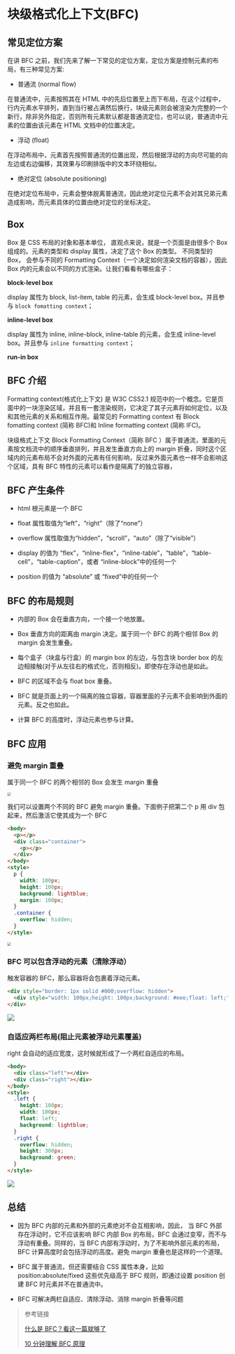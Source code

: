 # 块级格式化上下文(BFC)

## 常见定位方案

在讲 BFC 之前，我们先来了解一下常见的定位方案，定位方案是控制元素的布局，有三种常见方案:

- 普通流 (normal flow)

在普通流中，元素按照其在 HTML 中的先后位置至上而下布局，在这个过程中，行内元素水平排列，直到当行被占满然后换行，块级元素则会被渲染为完整的一个新行，除非另外指定，否则所有元素默认都是普通流定位，也可以说，普通流中元素的位置由该元素在 HTML 文档中的位置决定。

- 浮动 (float)

在浮动布局中，元素首先按照普通流的位置出现，然后根据浮动的方向尽可能的向左边或右边偏移，其效果与印刷排版中的文本环绕相似。

- 绝对定位 (absolute positioning)

在绝对定位布局中，元素会整体脱离普通流，因此绝对定位元素不会对其兄弟元素造成影响，而元素具体的位置由绝对定位的坐标决定。

## Box

Box 是 CSS 布局的对象和基本单位， 直观点来说，就是一个页面是由很多个 Box 组成的。元素的类型和 display 属性，决定了这个 Box 的类型。 不同类型的 Box， 会参与不同的 Formatting Context（一个决定如何渲染文档的容器），因此 Box 内的元素会以不同的方式渲染。让我们看看有哪些盒子：

**block-level box**

display 属性为 block, list-item, table 的元素，会生成 block-level box。并且参与 `block fomatting context`；

**inline-level box**

display 属性为 inline, inline-block, inline-table 的元素，会生成 inline-level box。并且参与 `inline formatting context`；

**run-in box**

## BFC 介绍

Formatting context(格式化上下文) 是 W3C CSS2.1 规范中的一个概念。它是页面中的一块渲染区域，并且有一套渲染规则，它决定了其子元素将如何定位，以及和其他元素的关系和相互作用。最常见的 Formatting context 有 Block fomatting context (简称 BFC)和 Inline formatting context (简称 IFC)。

块级格式上下文 Block Formatting Context（简称 BFC ）属于普通流，里面的元素按文档流中的顺序垂直排列，并且发生垂直方向上的 margin 折叠，同时这个区域内的元素布局不会对外面的元素有任何影响，反过来外面元素也一样不会影响这个区域，具有 BFC 特性的元素可以看作是隔离了的独立容器，

## BFC 产生条件

- html 根元素是一个 BFC

- float 属性取值为“left”，“right”（除了“none”）

- overflow 属性取值为“hidden”，“scroll”，“auto”（除了“visible”）

- display 的值为 “flex”，“inline-flex”，“inline-table”，“table”，“table-cell”，“table-caption”，或者 “inline-block”中的任何一个

- position 的值为 “absolute” 或 “fixed”中的任何一个

## BFC 的布局规则

- 内部的 Box 会在垂直方向，一个接一个地放置。

- Box 垂直方向的距离由 margin 决定。属于同一个 BFC 的两个相邻 Box 的 margin 会发生重叠。

- 每个盒子（块盒与行盒）的 margin box 的左边，与包含块 border box 的左边相接触(对于从左往右的格式化，否则相反)。即使存在浮动也是如此。

- BFC 的区域不会与 float box 重叠。

- BFC 就是页面上的一个隔离的独立容器，容器里面的子元素不会影响到外面的元素。反之也如此。

- 计算 BFC 的高度时，浮动元素也参与计算。

## BFC 应用

### 避免 margin 重叠

属于同一个 BFC 的两个相邻的 Box 会发生 margin 重叠

<img src="./images/bfc-margin-collapse.png" style="zoom:50%;" />

我们可以设置两个不同的 BFC 避免 margin 重叠。下面例子把第二个 p 用 div 包起来，然后激活它使其成为一个 BFC

```html
<body>
  <p></p>
  <div class="container">
    <p></p>
  </div>
</body>
<style>
  p {
    width: 100px;
    height: 100px;
    background: lightblue;
    margin: 100px;
  }
  .container {
    overflow: hidden;
  }
</style>
```

<img src="./images/bfc-margin-no-collapse.png" style="zoom:50%;" />

### BFC 可以包含浮动的元素（清除浮动）

触发容器的 BFC，那么容器将会包裹着浮动元素。

```html
<div style="border: 1px solid #000;overflow: hidden">
  <div style="width: 100px;height: 100px;background: #eee;float: left;"></div>
</div>
```

<img src="./images/bfc-Include-float.png"  />

### 自适应两栏布局(阻止元素被浮动元素覆盖)

right 会自动的适应宽度，这时候就形成了一个两栏自适应的布局。

```html
<body>
  <div class="left"></div>
  <div class="right"></div>
</body>
<style>
  .left {
    height: 100px;
    width: 100px;
    float: left;
    background: lightblue;
  }
  .right {
    overflow: hidden;
    height: 300px;
    background: green;
  }
</style>
```

<img src="./images/bfc-two-column-layout.png"  />

## 总结

- 因为 BFC 内部的元素和外部的元素绝对不会互相影响，因此， 当 BFC 外部存在浮动时，它不应该影响 BFC 内部 Box 的布局，BFC 会通过变窄，而不与浮动有重叠。同样的，当 BFC 内部有浮动时，为了不影响外部元素的布局，BFC 计算高度时会包括浮动的高度。避免 margin 重叠也是这样的一个道理。

- BFC 属于普通流，但还需要结合 CSS 属性本身，比如 position:absolute/fixed 这些优先级高于 BFC 规则，即通过设置 position 创建 BFC 时元素并不在普通流中。

- BFC 可解决两栏自适应、清除浮动、消除 margin 折叠等问题

> 参考链接
>
> [什么是 BFC？看这一篇就够了](https://blog.csdn.net/sinat_36422236/article/details/88763187)
>
> [10 分钟理解 BFC 原理](https://zhuanlan.zhihu.com/p/25321647)
